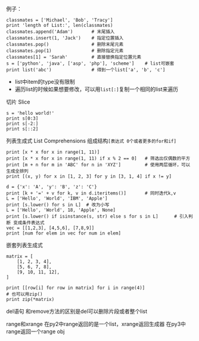 例子：
    
    classmates = ['Michael', 'Bob', 'Tracy']
    print 'length of List:', len(classmates)
    classmates.append('Adam')   	# 末尾插入
    classmates.insert(1, 'Jack')    # 指定位置插入
    classmates.pop()                # 删除末尾元素
    classmates.pop(1)               # 删除指定元素
    classmates[1] = 'Sarah'         # 直接替换指定位置元素
    s = ['python', 'java', ['asp', 'php'], 'scheme']    # list可嵌套
    print list('abc')               # 得到一个list['a', 'b', 'c']

- list中item的type没有限制
- 遍历list的时候如果想要修改，可以用`list[:]`复制一个相同的list来遍历

切片 Slice

    s = 'hello world!'
    print s[0:3]
    print s[-2:]
    print s[::2]
    
列表生成式 List Comprehensions
组成结构`[表达式 0个或者更多的for和if]`

    print [x * x for x in range(1, 11)]
    print [x * x for x in range(1, 11) if x % 2 == 0]   # 筛选出仅偶数的平方
    print [m + n for m in 'ABC' for n in 'XYZ']         # 使用两层循环，可以生成全排列
    print [(x, y) for x in [1, 2, 3] for y in [3, 1, 4] if x != y]

    d = {'x': 'A', 'y': 'B', 'z': 'C'}
    print [k + '=' + v for k, v in d.iteritems()]       # 同时迭代k,v
    L = ['Hello', 'World', 'IBM', 'Apple']
    print [s.lower() for s in L]  # 改为小写
    L = ['Hello', 'World', 18, 'Apple', None]
    print [s.lower() if isinstance(s, str) else s for s in L]      # 引入判断 变成条件表达式
    vec = [[1,2,3], [4,5,6], [7,8,9]]
    print [num for elem in vec for num in elem]


嵌套列表生成式

    matrix = [
        [1, 2, 3, 4],
        [5, 6, 7, 8],
        [9, 10, 11, 12],
    ]

    print [[row[i] for row in matrix] for i in range(4)]
    # 也可以用zip()
    print zip(*matrix)

del语句
和remove方法的区别是del可以删除片段或者整个list


range和xrange
在py2中range返回的是一个list，xrange返回生成器
在py3中range返回一个range obj